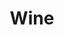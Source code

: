 ---
image: /images/wine.jpg
title: Wine
description: |-
    Wine is an alcoholic beverage made from grapes fermented without the addition of sugars, acids, enzymes, water, or other nutrients.
order: 9
---